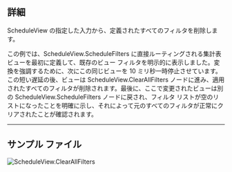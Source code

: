 ## 詳細
ScheduleView の指定した入力から、定義されたすべてのフィルタを削除します。

この例では、ScheduleView.ScheduleFilters に直接ルーティングされる集計表ビューを最初に定義して、既存のビュー フィルタを明示的に表示しました。変換を強調するために、次にこの同じビューを 10 ミリ秒一時停止させています。この短い遅延の後、ビューは ScheduleView.ClearAllFilters ノードに進み、適用されたすべてのフィルタが削除されます。最後に、ここで変更されたビューは別の ScheduleView.ScheduleFilters ノードに戻され、フィルタ リストが空のリストになったことを明確に示し、それによって元のすべてのフィルタが正常にクリアされたことが確認されます。
___
## サンプル ファイル

![ScheduleView.ClearAllFilters](./Revit.Elements.Views.ScheduleView.ClearAllFilters_img.jpg)
